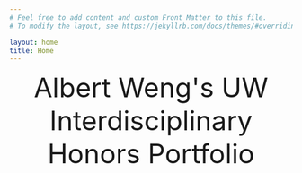 ```yaml
---
# Feel free to add content and custom Front Matter to this file.
# To modify the layout, see https://jekyllrb.com/docs/themes/#overriding-theme-defaults

layout: home
title: Home
---
```

<!-- <div align="center">
<font size = "200">
./begin
</font>
</div> -->

<div align="center">
<font size = "15">
Albert Weng's UW Interdisciplinary Honors Portfolio
</font>
</div>

